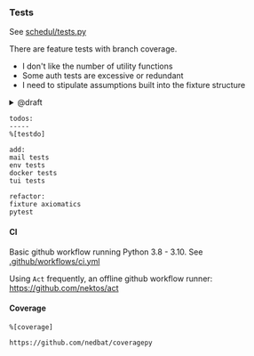 
### Tests

See [schedul/tests.py](schedul/test.py)

There are feature tests with branch coverage.
- I don't like the number of utility functions
- Some auth tests are excessive or redundant
- I need to stipulate assumptions built into the fixture structure


<details>
<summary>@draft</summary>

```
overly parameterized

core axials ?
log authn/z pii disposabil

helper funcs .. pytest
integration / functional / feature: views, auth, dispatch, queries
..unit: token, mail

action : result : match condition
stitching together axiomatic view
thinking toward
formal verification
nice of self-doc typed api tools

list_tests.sh

tooling : py dj drf
```
</details>

```
todos:
-----
%[testdo]

add:
mail tests
env tests
docker tests
tui tests

refactor:
fixture axiomatics
pytest
```

#### CI

Basic github workflow running Python 3.8 - 3.10. See [.github/workflows/ci.yml](.github/workflows/ci.yml)

Using ```Act``` frequently, an offline github workflow runner: https://github.com/nektos/act

#### Coverage
```
%[coverage]

https://github.com/nedbat/coveragepy
```
<!--
https://coverage.readthedocs.io/en/6.3.2/
-->

